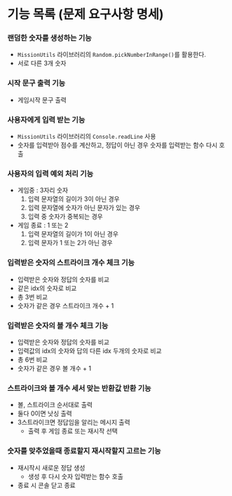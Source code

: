 # 기능 목록 (문제 요구사항 명세)

### 랜덤한 숫자를 생성하는 기능

- `MissionUtils` 라이브러리의 `Random.pickNumberInRange()`를 활용한다.
- 서로 다른 3개 숫자

### 시작 문구 출력 기능

- 게임시작 문구 출력

### 사용자에게 입력 받는 기능

- `MissionUtils` 라이브러리의 `Console.readLine` 사용
- 숫자를 입력받아 점수를 계산하고, 정답이 아닌 경우 숫자를 입력받는 함수 다시 호출

### 사용자의 입력 예외 처리 기능

- 게임중 : 3자리 숫자
  1. 입력 문자열의 길이가 3이 아닌 경우
  2. 입력 문자열에 숫자가 아닌 문자가 있는 경우
  3. 입력 중 숫자가 중복되는 경우
- 게임 종료 : 1 또는 2
  1. 입력 문자열의 길이가 1이 아닌 경우
  2. 입력 문자가 1 또는 2가 아닌 경우

### 입력받은 숫자의 스트라이크 개수 체크 기능

- 입력받은 숫자와 정답의 숫자를 비교
- 같은 idx의 숫자로 비교
- 총 3번 비교
- 숫자가 같은 경우 스트라이크 개수 + 1

### 입력받은 숫자의 볼 개수 체크 기능

- 입력받은 숫자와 정답의 숫자를 비교
- 입력값의 idx의 숫자와 답의 다른 idx 두개의 숫자로 비교
- 총 6번 비교
- 숫자가 같은 경우 볼 개수 + 1

### 스트라이크와 볼 개수 세서 맞는 반환값 반환 기능

- 볼, 스트라이크 순서대로 출력
- 둘다 0이면 낫싱 출력
- 3스트라이크면 정답임을 알리는 메시지 출력
  -  출력 후 게임 종료 또는 재시작 선택

### 숫자를 맞추었을때 종료할지 재시작할지 고르는 기능

- 재시작시 새로운 정답 생성
  - 생성 후 다시 숫자 입력받는 함수 호출
- 종료 시 콘솔 닫고 종료
